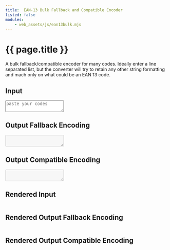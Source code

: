 ```yaml
---
title:  EAN-13 Bulk Fallback and Compatible Encoder
listed: false
modules:
    - web_assets/js/ean13bulk.mjs
---
```


# {{ page.title }}

A bulk fallback/compatible encoder for many codes. Ideally enter a line separated list,
but the converter will try to retain any other string formatting and mach only on what could
be an EAN 13 code.

## Input
<textarea class="ean13_bulk ean13_bulk-input" placeholder="paste your codes"></textarea>

## Output Fallback Encoding
<textarea class="ean13_bulk ean13_bulk-output_fallback" disabled></textarea>

## Output Compatible Encoding
<textarea class="ean13_bulk ean13_bulk-output_compatible" disabled></textarea>

## Rendered Input
<pre class="ean13_bulk ean13_bulk-input_render"></pre>

## Rendered Output Fallback Encoding
<pre class="ean13_bulk ean13_bulk-output_fallback_render"></pre>

## Rendered Output Compatible Encoding
<pre class="ean13_bulk ean13_bulk-output_compatible_render"></pre>
